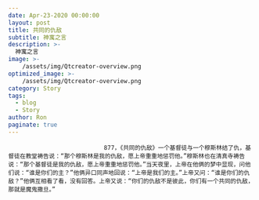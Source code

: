 ```yaml
---
date: Apr-23-2020 00:00:00
layout: post
title: 共同的仇敌
subtitle: 神寓之言
description: >-
  神寓之言
image: >-
    /assets/img/Qtcreator-overview.png
optimized_image: >-
    /assets/img/Qtcreator-overview.png
category: Story
tags:
  - blog
  - Story
author: Ron
paginate: true
---
```


							　　877，《共同的仇敌》一个基督徒与一个穆斯林结了仇，基督徒在教堂祷告说：“那个穆斯林是我的仇敌，愿上帝重重地惩罚他。”穆斯林也在清真寺祷告说：“那个基督徒是我的仇敌，愿上帝重重地惩罚他。”当天夜里，上帝在他俩的梦中显现，问他们说：“谁是你们的主？”他俩异口同声地回说：“上帝是我们的主。”上帝又问：“谁是你们的仇敌？”他俩互相看了看，没有回答。上帝又说：“你们的仇敌不是彼此，你们有一个共同的仇敌，那就是魔鬼撒旦。”
							
							
						
